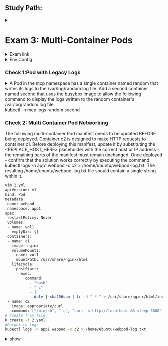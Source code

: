 ## Study Path: ##
<details><summary></summary>
https://cloudacademy.com/learning-paths/certified-kubernetes-application-developer-ckad-exam-preparation-1-3086/?fromTp=true
</p></details>

# Exam 3: Multi-Container Pods #
<details><summary>Exam link</summary>
https://cloudacademy.com/lab/ckad-practice-exam-multi-container-pods/?context_resource=lp&context_id=3086
</p></details>

<details><summary>Env Config:</summary>
<p>
  
```bash
export dy='--dry-run=client -o yaml' fg='--force --grace-period 0' && \
alias k=kubectl && source <(kubectl completion bash | sed 's/kubectl/k/g') && \
echo -e 'set nu et sts=2 sw=2 ts=2' >> ~/.vimrc
```
 
</p>
</details>

### Check 1:Pod with Legacy Logs ###
<details><summary>
A Pod in the mcp namespace has a single container named random that writes its logs to the /var/log/random.log file. Add a second container named second that uses the busybox image to allow the following command to display the logs written to the random container's /var/log/random.log file: </br>
  kubectl -n mcp logs random second
</summary>
<p>
  
```bash
k -n mcp get pod random -o yaml > 1_orig.yml
cp 1_orig.yml 1.yml
vim 1.yml:
apiVersion: v1
kind: Pod
metadata:
  name: random
  namespace: mcp
spec:
  containers:
  - args:
    - /bin/sh
    - -c
    - while true; do shuf -i 0-1 -n 1 >> /var/log/random.log; sleep 1; done
    image: busybox
    name: random
    volumeMounts:
    - mountPath: /var/log
      name: logs
  - name: second
    image: busybox
    args: [/bin/sh, -c, 'tail -n+1 -f /var/log/random.log']
    volumeMounts:
    - name: logs
      mountPath: /var/log
  volumes:
  - name: logs
```
  
</p>
</details>

### Check 2: Multi Container Pod Networking ###
The following multi-container Pod manifest needs to be updated BEFORE being deployed. Container c2 is designed to make HTTP requests to container c1. Before deploying this manifest, update it by substituting the <REPLACE_HOST_HERE> placeholder with the correct host or IP address - the remaining parts of the manifest must remain unchanged. Once deployed - confirm that the solution works correctly by executing the command kubectl logs -n app1 webpod -c c2 > /home/ubuntu/webpod-log.txt. The resulting /home/ubuntu/webpod-log.txt file should contain a single string within it.

```bash
vim 2.yml
apiVersion: v1
kind: Pod
metadata:
 name: webpod
 namespace: app1
spec:
 restartPolicy: Never
 volumes:
 - name: vol1
   emptyDir: {}
 containers:
 - name: c1
   image: nginx
   volumeMounts:
   - name: vol1
     mountPath: /usr/share/nginx/html
   lifecycle:
     postStart:
       exec:
         command:
           - "bash"
           - "-c"
           - |
             date | sha256sum | tr -d " *-" > /usr/share/nginx/html/index.html
 - name: c2
   image: appropriate/curl
   command: ["/bin/sh", "-c", "curl -s http://localhost && sleep 3600"]
# Create from file
k create -f 2.yaml
#Output to logs
kubectl logs -n app1 webpod -c c2 > /home/ubuntu/webpod-log.txt
```

<details><summary>show</summary>
<p>
```bash

```
</p>
</details>
